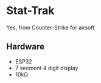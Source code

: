 # Stat-Trak
Yes, from Counter-Strike for airsoft

## Hardware
- ESP32
- 7 secment 4 digit display
- 10kΩ

